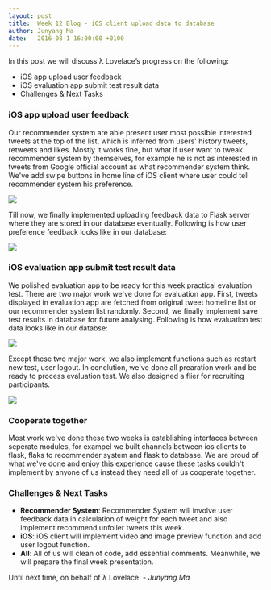 ```yaml
---
layout: post
title:  Week 12 Blog - iOS client upload data to database
author: Junyang Ma
date:   2016-08-1 16:00:00 +0100
---
```


	

In this post we will discuss λ Lovelace’s progress on the following:

* iOS app upload user feedback
* iOS evaluation app submit test result data
* Challenges & Next Tasks

### iOS app upload user feedback
Our recommender system are able present user most possible interested tweets at the top of the list, which is inferred from users' history tweets, retweets and likes. Mostly it works fine, but what if user want to tweak recommender system by themselves, for example he is not as interested in tweets from Google official account as what recommender system think. We've add swipe buttons in home line of iOS client where user could tell recommender system his preference. 

![]({{site.baseurl}}/images/week12_sideButton_small.png)  

Till now, we finally implemented uploading feedback data to Flask server where they are stored in our database eventually. Following is how user preference feedback looks like in our database:

![]({{site.baseurl}}/images/week12_singleTweetFeedback_small.png)  

### iOS evaluation app submit test result data
We polished evaluation app to be ready for this week practical evaluation test. There are two major work we've done for evaluation app. First, tweets displayed in evaluation app are fetched from original tweet homeline list or our recommender system list randomly. Second, we finally implement save test results in database for future analysing. Following is how evaluation test data looks like in our databse:

![]({{site.baseurl}}/images/week12_evaluationResult_small.png)  

Except these two major work, we also implement functions such as restart new test, user logout. In conclution, we've done all prearation work and be ready to process evaluation test. We also designed a flier for recruiting participants.

![]({{site.baseurl}}/images/week12_flier.png)  

### Cooperate together
Most work we've done these two weeks is establishing interfaces between seperate modules, for exampel we built channels between ios clients to flask, flaks to recommender system and flask to database. We are proud of what we've done and enjoy this experience cause these tasks couldn't implement by anyone of us instead they need all of us cooperate together.

### Challenges & Next Tasks

- **Recommender System**: 
Recommender System will involve user feedback data in calculation of weight for each tweet and also implement recommend unfoller tweets this week.
- **iOS**:
iOS client will implement video and image preview function and add user logout function.
- **All**:
All of us will clean of code, add essential comments. Meanwhile, we will prepare the final week presentation.

Until next time, on behalf of λ Lovelace.
\- *Junyang Ma*
